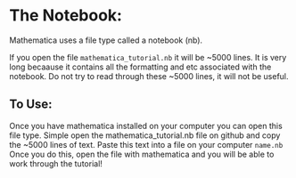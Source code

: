# The Notebook:
Mathematica uses a file type called a notebook (nb). 

If you open the file `mathematica_tutorial.nb` it will be ~5000 lines. 
It is very long becaause it contains all the formatting and etc associated with the notebook. 
Do not try to read through these ~5000 lines, it will not be useful.

## To Use:
Once you have mathematica installed on your computer you can open this file type. 
Simple open the mathematica_tutorial.nb file on github and copy the ~5000 lines of text.
Paste this text into a file on your computer `name.nb` 
Once you do this, open the file with mathematica and you will be able to work through the tutorial!
